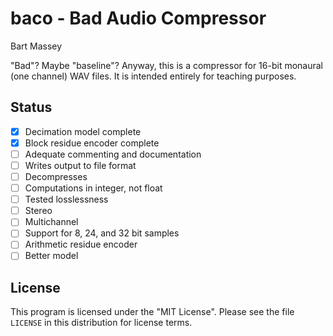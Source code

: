 # baco - Bad Audio Compressor
Bart Massey

"Bad"? Maybe "baseline"? Anyway, this is a compressor for
16-bit monaural (one channel) WAV files. It is intended
entirely for teaching purposes.

## Status

* [x] Decimation model complete
* [x] Block residue encoder complete
* [ ] Adequate commenting and documentation
* [ ] Writes output to file format
* [ ] Decompresses
* [ ] Computations in integer, not float
* [ ] Tested losslessness
* [ ] Stereo
* [ ] Multichannel
* [ ] Support for 8, 24, and 32 bit samples
* [ ] Arithmetic residue encoder
* [ ] Better model

## License

This program is licensed under the "MIT License". Please see
the file `LICENSE` in this distribution for license terms.
